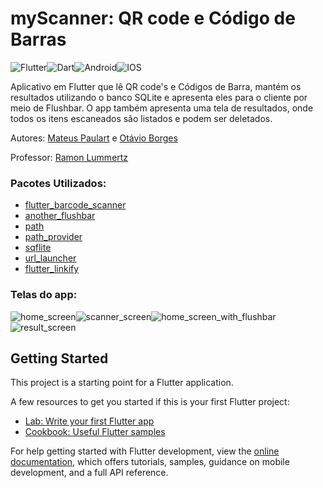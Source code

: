 # myScanner: QR code e Código de Barras
![Flutter](https://img.shields.io/badge/Flutter-%2302569B.svg?style=for-the-badge&logo=Flutter&logoColor=white)![Dart](https://img.shields.io/badge/dart-%230175C2.svg?style=for-the-badge&logo=dart&logoColor=white)![Android](https://img.shields.io/badge/Android-3DDC84?style=for-the-badge&logo=android&logoColor=white)![IOS](https://img.shields.io/badge/iOS-000000?style=for-the-badge&logo=ios&logoColor=white)
>
Aplicativo em Flutter que lê QR code's e Códigos de Barra, mantém os resultados utilizando o banco SQLite e apresenta eles para o cliente por meio de Flushbar. O app também apresenta uma tela de resultados, onde todos os itens escaneados são listados e podem ser deletados.
>
Autores: [Mateus Paulart](https://github.com/Mateusp23) e [Otávio Borges](https://www.linkedin.com/in/otavioborgsm/)
>
Professor: [Ramon Lummertz](https://github.com/ramonsl)
### Pacotes Utilizados:
* [flutter_barcode_scanner](https://pub.dev/packages/flutter_barcode_scanner)
* [another_flushbar](https://pub.dev/packages/another_flushbar)
* [path](https://pub.dev/packages/path)
* [path_provider](https://pub.dev/packages/path_provider)
* [sqflite](https://pub.dev/packages/sqflite)
* [url_launcher](https://pub.dev/packages/url_launcher)
* [flutter_linkify](https://pub.dev/packages/flutter_linkify)

### Telas do app:
![home_screen](https://github.com/otavioborgsm/qrcode_app/blob/master/images/screens/tela_1.png)![scanner_screen](https://github.com/otavioborgsm/qrcode_app/blob/master/images/screens/tela_2.png)![home_screen_with_flushbar](https://github.com/otavioborgsm/qrcode_app/blob/master/images/screens/tela_3.png)![result_screen](https://github.com/otavioborgsm/qrcode_app/blob/master/images/screens/tela_4.png)

## Getting Started
This project is a starting point for a Flutter application.

A few resources to get you started if this is your first Flutter project:

- [Lab: Write your first Flutter app](https://docs.flutter.dev/get-started/codelab)
- [Cookbook: Useful Flutter samples](https://docs.flutter.dev/cookbook)

For help getting started with Flutter development, view the
[online documentation](https://docs.flutter.dev/), which offers tutorials,
samples, guidance on mobile development, and a full API reference.
